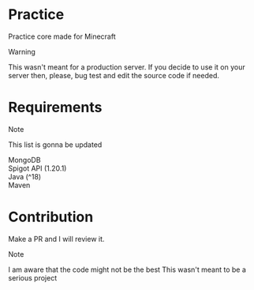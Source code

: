 # Practice
Practice core made for Minecraft

> [!WARNING]
> This wasn't meant for a production server. 
> If you decide to use it on your server then, please, bug test and edit the source code if needed.

# Requirements
> [!NOTE]
> This list is gonna be updated

MongoDB <br>
Spigot API (1.20.1) <br>
Java (^18) <br>
Maven 

# Contribution
Make a PR and I will review it.

> [!NOTE]
> I am aware that the code might not be the best
> This wasn't meant to be a serious project
